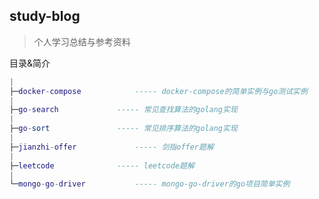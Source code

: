## study-blog

> 个人学习总结与参考资料

目录&简介

```lua
|
├─docker-compose			----- docker-compose的简单实例与go测试实例
|
├─go-search				----- 常见查找算法的golang实现
|
├─go-sort				----- 常见排序算法的golang实现
|
├─jianzhi-offer				----- 剑指offer题解
|
├─leetcode				----- leetcode题解
|
└─mongo-go-driver			----- mongo-go-driver的go项目简单实例
```

